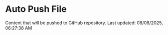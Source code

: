 # Auto Push File

Content that will be pushed to GitHub repository.
Last updated: 08/08/2025, 06:27:38 AM